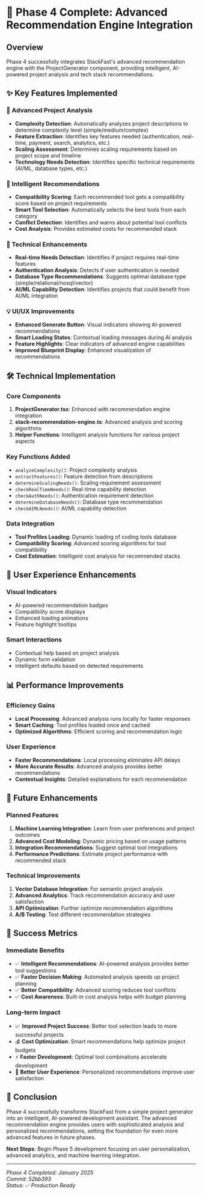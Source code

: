 # 🚀 Phase 4 Complete: Advanced Recommendation Engine Integration

## Overview
Phase 4 successfully integrates StackFast's advanced recommendation engine with the ProjectGenerator component, providing intelligent, AI-powered project analysis and tech stack recommendations.

## ✨ Key Features Implemented

### 🧠 Advanced Project Analysis
- **Complexity Detection**: Automatically analyzes project descriptions to determine complexity level (simple/medium/complex)
- **Feature Extraction**: Identifies key features needed (authentication, real-time, payment, search, analytics, etc.)
- **Scaling Assessment**: Determines scaling requirements based on project scope and timeline
- **Technology Needs Detection**: Identifies specific technical requirements (AI/ML, database types, etc.)

### 🎯 Intelligent Recommendations
- **Compatibility Scoring**: Each recommended tool gets a compatibility score based on project requirements
- **Smart Tool Selection**: Automatically selects the best tools from each category
- **Conflict Detection**: Identifies and warns about potential tool conflicts
- **Cost Analysis**: Provides estimated costs for recommended stack

### 🔧 Technical Enhancements
- **Real-time Needs Detection**: Identifies if project requires real-time features
- **Authentication Analysis**: Detects if user authentication is needed
- **Database Type Recommendations**: Suggests optimal database type (simple/relational/nosql/vector)
- **AI/ML Capability Detection**: Identifies projects that could benefit from AI/ML integration

### 💡 UI/UX Improvements
- **Enhanced Generate Button**: Visual indicators showing AI-powered recommendations
- **Smart Loading States**: Contextual loading messages during AI analysis
- **Feature Highlights**: Clear indicators of advanced engine capabilities
- **Improved Blueprint Display**: Enhanced visualization of recommendations

## 🛠️ Technical Implementation

### Core Components
1. **ProjectGenerator.tsx**: Enhanced with recommendation engine integration
2. **stack-recommendation-engine.ts**: Advanced analysis and scoring algorithms
3. **Helper Functions**: Intelligent analysis functions for various project aspects

### Key Functions Added
- `analyzeComplexity()`: Project complexity analysis
- `extractFeatures()`: Feature detection from descriptions
- `determineScalingNeeds()`: Scaling requirement assessment
- `checkRealTimeNeeds()`: Real-time capability detection
- `checkAuthNeeds()`: Authentication requirement detection
- `determineDatabaseNeeds()`: Database type recommendation
- `checkAIMLNeeds()`: AI/ML capability detection

### Data Integration
- **Tool Profiles Loading**: Dynamic loading of coding tools database
- **Compatibility Scoring**: Advanced scoring algorithms for tool compatibility
- **Cost Estimation**: Intelligent cost analysis for recommended stacks

## 🎨 User Experience Enhancements

### Visual Indicators
- AI-powered recommendation badges
- Compatibility score displays
- Enhanced loading animations
- Feature highlight tooltips

### Smart Interactions
- Contextual help based on project analysis
- Dynamic form validation
- Intelligent defaults based on detected requirements

## 📊 Performance Improvements

### Efficiency Gains
- **Local Processing**: Advanced analysis runs locally for faster responses
- **Smart Caching**: Tool profiles loaded once and cached
- **Optimized Algorithms**: Efficient scoring and recommendation logic

### User Experience
- **Faster Recommendations**: Local processing eliminates API delays
- **More Accurate Results**: Advanced analysis provides better recommendations
- **Contextual Insights**: Detailed explanations for each recommendation

## 🔮 Future Enhancements

### Planned Features
1. **Machine Learning Integration**: Learn from user preferences and project outcomes
2. **Advanced Cost Modeling**: Dynamic pricing based on usage patterns
3. **Integration Recommendations**: Suggest optimal tool integrations
4. **Performance Predictions**: Estimate project performance with recommended stack

### Technical Improvements
1. **Vector Database Integration**: For semantic project analysis
2. **Advanced Analytics**: Track recommendation accuracy and user satisfaction
3. **API Optimization**: Further optimize recommendation algorithms
4. **A/B Testing**: Test different recommendation strategies

## 🎯 Success Metrics

### Immediate Benefits
- ✅ **Intelligent Recommendations**: AI-powered analysis provides better tool suggestions
- ✅ **Faster Decision Making**: Automated analysis speeds up project planning
- ✅ **Better Compatibility**: Advanced scoring reduces tool conflicts
- ✅ **Cost Awareness**: Built-in cost analysis helps with budget planning

### Long-term Impact
- 📈 **Improved Project Success**: Better tool selection leads to more successful projects
- 💰 **Cost Optimization**: Smart recommendations help optimize project budgets
- ⚡ **Faster Development**: Optimal tool combinations accelerate development
- 🎯 **Better User Experience**: Personalized recommendations improve user satisfaction

## 🎉 Conclusion

Phase 4 successfully transforms StackFast from a simple project generator into an intelligent, AI-powered development assistant. The advanced recommendation engine provides users with sophisticated analysis and personalized recommendations, setting the foundation for even more advanced features in future phases.

**Next Steps**: Begin Phase 5 development focusing on user personalization, advanced analytics, and machine learning integration.

---

*Phase 4 Completed: January 2025*  
*Commit: 52bb393*  
*Status: ✅ Production Ready*
